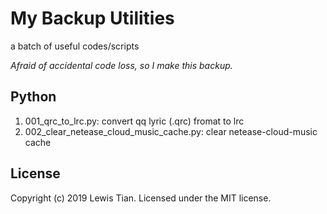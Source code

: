 # My Backup Utilities

a batch of useful codes/scripts

*Afraid of accidental code loss, so I make this backup.*

## Python
1. 001_qrc_to_lrc.py: convert qq lyric (.qrc) fromat to lrc
2. 002_clear_netease_cloud_music_cache.py: clear netease-cloud-music cache

## License

Copyright (c) 2019 Lewis Tian. Licensed under the MIT license.
